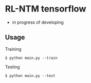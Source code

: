# RL-NTM tensorflow

- in progress of developing

## Usage

Training

    $ python main.py --train

Testing

    $ python main.py --test
